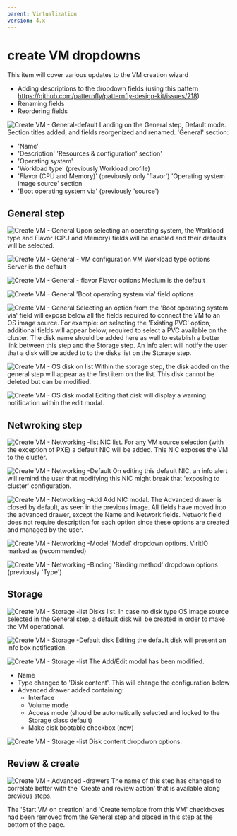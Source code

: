 ```yaml
---
parent: Virtualization
version: 4.x
---
```


# create VM dropdowns

This item will cover various updates to the VM creation wizard
- Adding descriptions to the dropdown fields (using this pattern https://github.com/patternfly/patternfly-design-kit/issues/218)
- Renaming fields
- Reordering fields


![Create VM - General-default](img/1-0.jpg)
Landing on the General step, Default mode.
Section titles added, and fields reorgenized and renamed.
'General' section:
- 'Name'
- 'Description'
'Resources & configuration' section'
- 'Operating system'
- 'Workload type' (previously Workload profile)
- 'Flavor (CPU and Memory)' (previously only 'flavor')
'Operating system image source' section
- 'Boot operating system via' (previously 'source')

## General step

![Create VM - General](img/1-1.jpg)
Upon selecting an operating system, the Workload type and Flavor (CPU and Memory) fields will be enabled and their defaults will be selected.

![Create VM - General - VM configuration](img/1-1-1.jpg)
VM Workload type options
Server is the default

![Create VM - General - flavor](img/1-1-2.jpg)
Flavor options
Medium is the default

![Create VM - General](img/1-2-1.jpg)
'Boot operating system via' field options

![Create VM - General](img/1-2.jpg)
Selecting an option from the 'Boot operating system via' field will expose below all the fields required to connect the VM to an OS image source.
For example: on selecting the 'Existing PVC' option, additional fields will appear below, required to select a PVC available on the cluster.
The disk name should be added here as well to establish a better link between this step and the Storage step.
An info alert will notify the user that a disk will be added to to the disks list on the Storage step.

![Create VM - OS disk on list](img/1-3.jpg)
Within the storage step, the disk added on the general step will appear as the first item on the list.
This disk cannot be deleted but can be modified.

![Create VM - OS disk modal](img/1-3-1.jpg)
Editing that disk will display a warning notification within the edit modal.

## Netwroking step

![Create VM - Networking -list](img/2-0.jpg)
NIC list.
For any VM source selection (with the exception of PXE) a default NIC will be added.
This NIC exposes the VM to the cluster.

![Create VM - Networking -Default](img/2-1.jpg)
On editing this default NIC, an info alert will remind the user that modifying this NIC might break that 'exposing to cluster' configuration.

![Create VM - Networking -Add](img/2-2.jpg)
Add NIC modal.
The Advanced drawer is closed by default, as seen in the previous image.
All fields have moved into the advanced drawer, except the Name and Network fields.
Network field does not require description for each option since these options are created and managed by the user.

![Create VM - Networking -Model](img/2-3.jpg)
'Model' dropdown options.
ViritIO marked as (recommended)

![Create VM - Networking -Binding](img/2-4.jpg)
'Binding method' dropdown options (previously 'Type')

## Storage

![Create VM - Storage -list](img/3-0.jpg)
Disks list.
In case no disk type OS image source selected in the General step, a default disk will be created in order to make the VM operational.

![Create VM - Storage -Default disk](img/3-0-0.jpg)
Editing the default disk will present an info box notification.

![Create VM - Storage -list](img/3-1.jpg)
The Add/Edit modal has been modified.
- Name
- Type changed to 'Disk content'. This will change the configuration below
- Advanced drawer added containing: 
    - Interface
    - Volume mode
    - Access mode (should be automatically selected and locked to the Storage class default)
    - Make disk bootable checkbox (new)

![Create VM - Storage -list](img/3-2.jpg)
Disk content dropdwon options.

## Review & create

 ![Create VM - Advanced -drawers](img/5-0.jpg)
The name of this step has changed to correlate better with the 'Create and review action' that is available along previous steps.

The 'Start VM on creation' and 'Create template from this VM' checkboxes had been removed from the General step and placed in this step at the bottom of the page.
